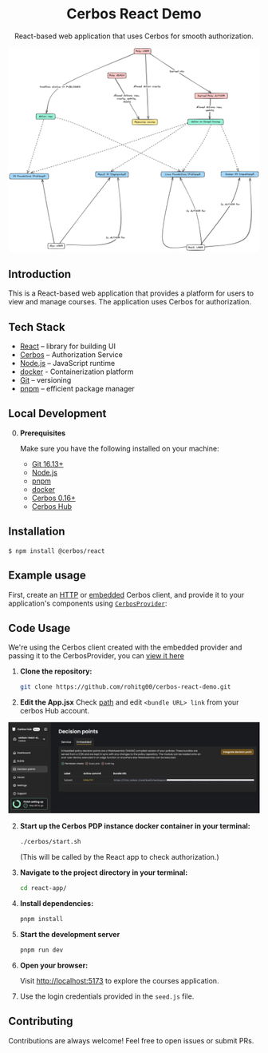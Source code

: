 <h1 align="center">Cerbos React Demo</h1>

<p align="center">
  React-based web application that uses Cerbos for smooth authorization.
</p>

![Cerbos_Demo](cerbos-react-demo-diagram.png)

## Introduction

This is a React-based web application that provides a platform for users to view and manage courses. The application uses Cerbos for authorization.

## Tech Stack

- [React](https://react.dev/) – library for building UI
- [Cerbos](https://www.cerbos.dev/) – Authorization Service
- [Node.js](https://nodejs.org/) – JavaScript runtime
- [docker](https://www.docker.com/) - Containerization platform  
- [Git](https://git-scm.com/) – versioning
- [pnpm](https://pnpm.io/) – efficient package manager

## Local Development

0.  **Prerequisites**

    Make sure you have the following installed on your machine:

    - [Git 16.13+](https://git-scm.com/)
    - [Node.js](https://nodejs.org/en)
    - [pnpm](https://pnpm.io/)
    - [docker](https://www.docker.com/)
	- [Cerbos 0.16+](https://cerbos.dev)
	- [Cerbos Hub](https://hub.cerbos.cloud/)

## Installation

```console
$ npm install @cerbos/react
```

## Example usage

First, create an [HTTP](https://github.com/cerbos/cerbos-sdk-javascript/blob/main/packages/http/README.md) or [embedded](https://github.com/cerbos/cerbos-sdk-javascript/blob/main/packages/embedded/README.md) Cerbos client, and provide it to your application's components using [`CerbosProvider`](https://github.com/cerbos/cerbos-sdk-javascript/blob/main/docs/react.cerbosprovider.md):

## Code Usage
We're using the Cerbos client created with the embedded provider and passing it to the CerbosProvider, you can [view it here](react-app/src/App.jsx)

1.  **Clone the repository:**

	```bash
	git clone https://github.com/rohitg00/cerbos-react-demo.git
	```

2. **Edit the App.jsx**
	Check [path](react-app/src/App.jsx) and edit `<bundle URL> link` from your cerbos Hub account.

![Cerbos Hub Embedded link](cerbos_hub_embedded.png)

2.  **Start up the Cerbos PDP instance docker container in your terminal:**

	```bash
	./cerbos/start.sh
	```
	(This will be called by the React app to check authorization.)

3.  **Navigate to the project directory in your terminal:**

	```bash
	cd react-app/
	```

4.  **Install dependencies:**

	```bash
	pnpm install
	```

5. **Start the development server**

	```bash
	pnpm run dev
	```

6. **Open your browser:**

	Visit [http://localhost:5173](http://localhost:5173) to explore the courses application.

6. Use the login credentials provided in the `seed.js` file.

## Contributing

Contributions are always welcome! Feel free to open issues or submit PRs.

